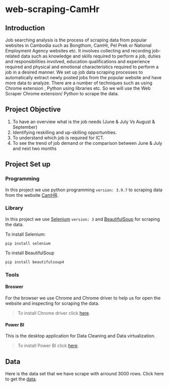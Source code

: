 # web-scraping-CamHr

## Introduction

Job searching analysis is the process of scraping data from popular websites in Cambodia such as Bongthom, CamHr, Pel Prek or National Employment Agency websites etc. It involves collecting and recording job-related data such as knowledge and skills required to perform a job, duties and responsibilities involved, education qualifications and experience required and physical and emotional characteristics required to perform a job in a desired manner.
We set up job data scraping processes to automatically extract newly posted jobs from the popular website and have more data to analyze. There are a number of techniques such as using Chrome extension , Python using libraries etc. So we will use the Web Scraper Chrome extension/ Python to scrape the data.

## Project Objective

1. To have an overview what is the job needs (June & July Vs August & September)
2. Identifying reskilling and up-skilling opportunities.
3. To understand which job is required for ICT.
4. To see the trend of job demand or the comparison between June & July and next two months

## Project Set up

### Programming

In this project we use python programming `version: 3.9.7` to scraping data from the website [CamHR](https://www.camhr.com/).

### Library

In this project we use [Selenium](https://selenium-python.readthedocs.io/) `version: 3` and [BeautifulSoup](https://beautiful-soup-4.readthedocs.io/en/latest/#quick-start) for scraping the data.

To install Selenium:

```shell
pip install selenium
```

To install BeautifulSoup

```shell
pip install beautifulsoup4
```

### Tools

#### **Broswer**

For the browser we use Chrome and Chrome driver to help us for open the website and inspecting for scraping the data.

> To install Chrome driver click [here](https://chromedriver.chromium.org/downloads).

#### **Power BI**

This is the desktop application for Data Cleaning and Data virtualization.

> To install Power BI click [here](https://www.microsoft.com/en-us/download/details.aspx?id=58494).

## Data

Here is the data set that we have scrape with arround 3000 rows.
Click here to get the [data](https://docs.google.com/spreadsheets/d/1ZMNntYZ2ZKOes8lZ_q6Zn2Nou1D5a1SQKyd2fi9yJx4/edit#gid=936442396).

